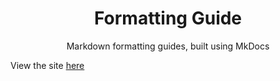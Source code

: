 <h1 align="center">Formatting Guide</h1>

<p align="center">Markdown formatting guides, built using MkDocs

View the site <a align="center" href=https://sleepiie.github.io/formatting>here</a></p>
